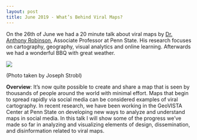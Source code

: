 ```yaml
---
layout: post
title: June 2019 - What’s Behind Viral Maps?
---
```


On the 26th of June we had a 20 minute talk about viral maps by [Dr. Anthony Robinson](https://sites.psu.edu/arobinson/), Associate Professor at Penn State. His research focuses on cartography, geography, visual analytics and online learning. Afterwards we had a wonderful BBQ with great weather.

![]({{site.baseurl}}/img/2019-06-26_Anthony_Robinson.jpg)

(Photo taken by Joseph Strobl)

**Overview**: It’s now quite possible to create and share a map that is seen by thousands of people around the world with minimal effort. Maps that begin to spread rapidly via social media can be considered examples of viral cartography. In recent research, we have been working in the GeoVISTA Center at Penn State on developing new ways to analyze and understand maps in social media. In this talk I will show some of the progress we’ve made so far in analyzing and visualizing elements of design, dissemination, and disinformation related to viral maps.

